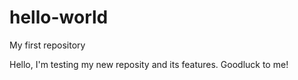 # hello-world
My first repository

Hello, I'm testing my new reposity and its features.
Goodluck to me!
